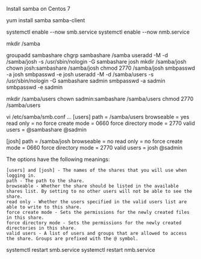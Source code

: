 Install samba on Centos 7

yum install samba samba-client

systemctl enable --now smb.service
systemctl enable --now nmb.service


mkdir /samba

groupadd sambashare 
chgrp sambashare /samba
useradd -M -d /samba/josh -s /usr/sbin/nologin -G sambashare josh
mkdir /samba/josh
chown josh:sambashare /samba/josh
chmod 2770 /samba/josh
smbpasswd -a josh
smbpasswd -e josh
useradd -M -d /samba/users -s /usr/sbin/nologin -G sambashare sadmin
smbpasswd -a sadmin
smbpasswd -e sadmin

mkdir /samba/users
chown sadmin:sambashare /samba/users
chmod 2770 /samba/users

vi /etc/samba/smb.conf
...
[users]
    path = /samba/users
    browseable = yes
    read only = no
    force create mode = 0660
    force directory mode = 2770
    valid users = @sambashare @sadmin

[josh]
    path = /samba/josh
    browseable = no
    read only = no
    force create mode = 0660
    force directory mode = 2770
    valid users = josh @sadmin
    
    
The options have the following meanings:

    [users] and [josh] - The names of the shares that you will use when logging in.
    path - The path to the share.
    browseable - Whether the share should be listed in the available shares list. By setting to no other users will not be able to see the share.
    read only - Whether the users specified in the valid users list are able to write to this share.
    force create mode - Sets the permissions for the newly created files in this share.
    force directory mode - Sets the permissions for the newly created directories in this share.
    valid users - A list of users and groups that are allowed to access the share. Groups are prefixed with the @ symbol.
    
systemctl restart smb.service
systemctl restart nmb.service


